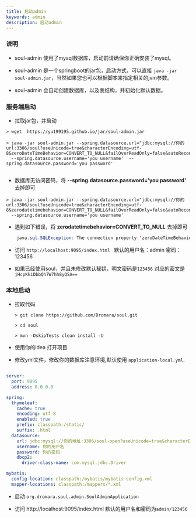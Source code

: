 ```yaml
---
title: 启动admin
keywords: admin
description: 启动admin
---
```



### 说明

 * soul-admin 使用了mysql数据库，启动前请确保你正确安装了mysql。

 * soul-admin 是一个springboot的jar包，启动方式，可以直接 `java -jar soul-admin.jar`，当然如果您也可以根据脚本来指定相关的jvm参数。
 
 * soul-admin 会自动创建数据库，以及表结构，并初始化默认数据。

### 服务端启动

* 拉取jar包，并启动
```
> wget  https://yu199195.github.io/jar/soul-admin.jar

> java -jar soul-admin.jar --spring.datasource.url="jdbc:mysql://你的url:3306/soul?useUnicode=true&characterEncoding=utf-8&zeroDateTimeBehavior=CONVERT_TO_NULL&failOverReadOnly=false&autoReconnect=true&useSSL=false"  
  --spring.datasource.username='you username'  --spring.datasource.password='you password'
 
```
* 数据库无访问密码，将 **--spring.datasource.password='you password'** 去掉即可
```
> java -jar soul-admin.jar --spring.datasource.url="jdbc:mysql://你的url:3306/soul?useUnicode=true&characterEncoding=utf-8&zerodatetimebehavior=CONVERT_TO_NULL&failOverReadOnly=false&autoReconnect=true&useSSL=false"  
  --spring.datasource.username='you username' 
```
* 遇到如下错误，将 **zerodatetimebehavior=CONVERT_TO_NULL** 去掉即可
```java
    java.sql.SQLException: The connection property 'zeroDateTimeBehavior' only accepts values of the form: 'exception', 'round' or 'convertToNull'. The value 'CONVERT_TO_NULL' is not in this set.
```
* 访问 `http://localhost:9095/index.html ` 默认的用户名：admin  密码：123456

* 如果已经使用soul，并且未修改默认秘钥，明文密码是`123456` 对应的密文是 `jHcpKkiDbbQh7W7hh8yQSA==`
### 本地启动

*  拉取代码
   ```
   > git clone https://github.com/Dromara/soul.git

   > cd soul

   > mvn -DskipTests clean install -U
   ```
   
 * 使用你的idea 打开项目
 * 修改yml文件，修改你的数据库注意环境,默认使用 `application-local.yml`.
```yml

server:
  port: 9095
  address: 0.0.0.0

spring:
  thymeleaf:
    cache: true
    encoding: utf-8
    enabled: true
    prefix: classpath:/static/
    suffix: .html
  datasource:
    url: jdbc:mysql://你的地址:3306/soul-open?useUnicode=true&characterEncoding=utf-8&zeroDateTimeBehavior=CONVERT_TO_NULL&failOverReadOnly=false&autoReconnect=true&useSSL=false
    username: 你的用户名
    password: 你的密码
    dbcp2:
      driver-class-name: com.mysql.jdbc.Driver

mybatis:
  config-location: classpath:/mybatis/mybatis-config.xml
  mapper-locations: classpath:/mappers/*.xml

```

* 启动 `org.dromara.soul.admin.SoulAdminApplication`

* 访问 http://localhost:9095/index.html  默认的用户名和密码为`admin/123456`


 
